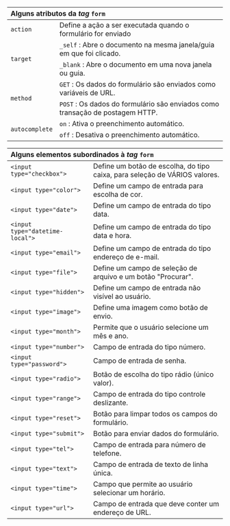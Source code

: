 
<!-- Tabela 1: Atributos da tag <form> -->

<table>
  <thead>
    <tr>
      <th colspan="2" style="text-align: left;">Alguns atributos da <em>tag</em> <code>form</code></th>
    </tr>
  </thead>
  <tbody>
    <tr>
      <td><code>action</code></td>
      <td>Define a ação a ser executada quando o formulário for enviado</td>
    </tr>
    <tr>
      <td rowspan="2"><code>target</code></td>
      <td><code>_self</code> : Abre o documento na mesma janela/guia em que foi clicado.</td>
    </tr>
    <tr>
      <td><code>_blank</code> : Abre o documento em uma nova janela ou guia.</td>
    </tr>
    <tr>
      <td rowspan="2"><code>method</code></td>
      <td><code>GET</code> : Os dados do formulário são enviados como variáveis de URL.</td>
    </tr>
    <tr>
      <td><code>POST</code> : Os dados do formulário são enviados como transação de postagem HTTP.</td>
    </tr>
    <tr>
      <td rowspan="2"><code>autocomplete</code></td>
      <td><code>on</code> : Ativa o preenchimento automático.</td>
    </tr>
    <tr>
      <td><code>off</code> : Desativa o preenchimento automático.</td>
    </tr>
  </tbody>
</table>

<!-- Tabela 2: Elementos subordinados à tag <form> -->

<table>
  <thead>
    <tr>
      <th colspan="2" style="text-align: left;">Alguns elementos subordinados à <em>tag</em> <code>form</code></th>
    </tr>
  </thead>
  <tbody>
    <tr><td><code>&lt;input type="checkbox"&gt;</code></td><td>Define um botão de escolha, do tipo caixa, para seleção de VÁRIOS valores.</td></tr>
    <tr><td><code>&lt;input type="color"&gt;</code></td><td>Define um campo de entrada para escolha de cor.</td></tr>
    <tr><td><code>&lt;input type="date"&gt;</code></td><td>Define um campo de entrada do tipo data.</td></tr>
    <tr><td><code>&lt;input type="datetime-local"&gt;</code></td><td>Define um campo de entrada do tipo data e hora.</td></tr>
    <tr><td><code>&lt;input type="email"&gt;</code></td><td>Define um campo de entrada do tipo endereço de e-mail.</td></tr>
    <tr><td><code>&lt;input type="file"&gt;</code></td><td>Define um campo de seleção de arquivo e um botão "Procurar".</td></tr>
    <tr><td><code>&lt;input type="hidden"&gt;</code></td><td>Define um campo de entrada não visível ao usuário.</td></tr>
    <tr><td><code>&lt;input type="image"&gt;</code></td><td>Define uma imagem como botão de envio.</td></tr>
    <tr><td><code>&lt;input type="month"&gt;</code></td><td>Permite que o usuário selecione um mês e ano.</td></tr>
    <tr><td><code>&lt;input type="number"&gt;</code></td><td>Campo de entrada do tipo número.</td></tr>
    <tr><td><code>&lt;input type="password"&gt;</code></td><td>Campo de entrada de senha.</td></tr>
    <tr><td><code>&lt;input type="radio"&gt;</code></td><td>Botão de escolha do tipo rádio (único valor).</td></tr>
    <tr><td><code>&lt;input type="range"&gt;</code></td><td>Campo de entrada do tipo controle deslizante.</td></tr>
    <tr><td><code>&lt;input type="reset"&gt;</code></td><td>Botão para limpar todos os campos do formulário.</td></tr>
    <tr><td><code>&lt;input type="submit"&gt;</code></td><td>Botão para enviar dados do formulário.</td></tr>
    <tr><td><code>&lt;input type="tel"&gt;</code></td><td>Campo de entrada para número de telefone.</td></tr>
    <tr><td><code>&lt;input type="text"&gt;</code></td><td>Campo de entrada de texto de linha única.</td></tr>
    <tr><td><code>&lt;input type="time"&gt;</code></td><td>Campo que permite ao usuário selecionar um horário.</td></tr>
    <tr><td><code>&lt;input type="url"&gt;</code></td><td>Campo de entrada que deve conter um endereço de URL.</td></tr>
  </tbody>
</table>
